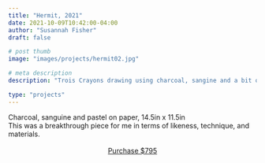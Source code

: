 ```yaml
---
title: "Hermit, 2021"
date: 2021-10-09T10:42:00-04:00
author: "Susannah Fisher"
draft: false

# post thumb
image: "images/projects/hermit02.jpg"

# meta description
description: "Trois Crayons drawing using charcoal, sangine and a bit of white pastel."

type: "projects"
---
```


<figcaption>Charcoal, sanguine and pastel on paper, 14.5in x 11.5in</figcaption>
This was a breakthrough piece for me in terms of likeness, technique, and materials.

<br>
<br>
<center><a href="https://buy.stripe.com/8wM16neCZeAG9d66op" class="btn btn-outline-primary" target="_blank">Purchase $795</a></center>


